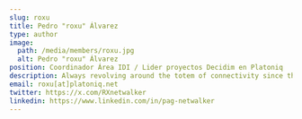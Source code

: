 ```yaml
---
slug: roxu
title: Pedro "roxu" Álvarez
type: author
image:
  path: /media/members/roxu.jpg
  alt: Pedro "roxu" Álvarez
position: Coordinador Área IDI / Lider proyectos Decidim en Platoniq
description: Always revolving around the totem of connectivity since the dawn of the internet, when the sound of the modem heralded entry into a world of interaction. Learning every day, exploring new horizons in the relationship between technology and society. The commitment to digital commons, and especially the free software movement, has been a guiding thread in this journey. Currently researching and launching new experiences to expand democracy.
email: roxu[at]platoniq.net
twitter: https://x.com/RXnetwalker
linkedin: https://www.linkedin.com/in/pag-netwalker
---
```

